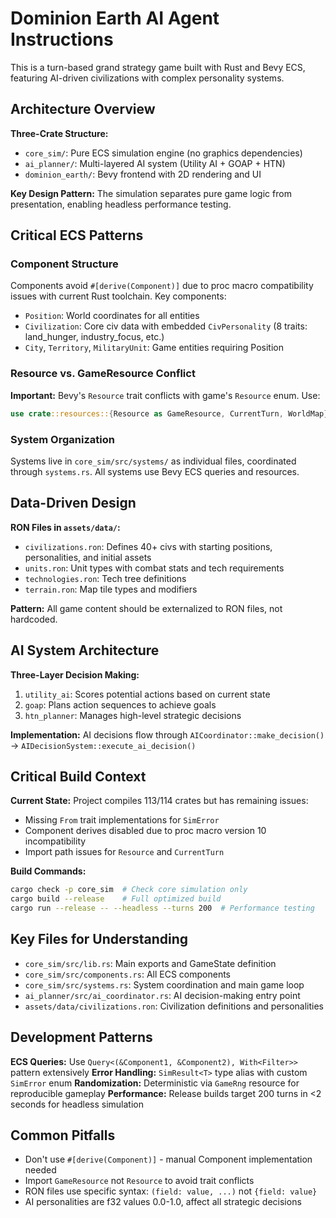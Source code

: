 # Dominion Earth AI Agent Instructions

This is a turn-based grand strategy game built with Rust and Bevy ECS, featuring AI-driven civilizations with complex personality systems.

## Architecture Overview

**Three-Crate Structure:**

- `core_sim/`: Pure ECS simulation engine (no graphics dependencies)
- `ai_planner/`: Multi-layered AI system (Utility AI + GOAP + HTN)
- `dominion_earth/`: Bevy frontend with 2D rendering and UI

**Key Design Pattern:** The simulation separates pure game logic from presentation, enabling headless performance testing.

## Critical ECS Patterns

### Component Structure

Components avoid `#[derive(Component)]` due to proc macro compatibility issues with current Rust toolchain. Key components:

- `Position`: World coordinates for all entities
- `Civilization`: Core civ data with embedded `CivPersonality` (8 traits: land_hunger, industry_focus, etc.)
- `City`, `Territory`, `MilitaryUnit`: Game entities requiring Position

### Resource vs. GameResource Conflict

**Important:** Bevy's `Resource` trait conflicts with game's `Resource` enum. Use:

```rust
use crate::resources::{Resource as GameResource, CurrentTurn, WorldMap};
```

### System Organization

Systems live in `core_sim/src/systems/` as individual files, coordinated through `systems.rs`. All systems use Bevy ECS queries and resources.

## Data-Driven Design

**RON Files in `assets/data/`:**

- `civilizations.ron`: Defines 40+ civs with starting positions, personalities, and initial assets
- `units.ron`: Unit types with combat stats and tech requirements
- `technologies.ron`: Tech tree definitions
- `terrain.ron`: Map tile types and modifiers

**Pattern:** All game content should be externalized to RON files, not hardcoded.

## AI System Architecture

**Three-Layer Decision Making:**

1. `utility_ai`: Scores potential actions based on current state
2. `goap`: Plans action sequences to achieve goals
3. `htn_planner`: Manages high-level strategic decisions

**Implementation:** AI decisions flow through `AICoordinator::make_decision()` → `AIDecisionSystem::execute_ai_decision()`

## Critical Build Context

**Current State:** Project compiles 113/114 crates but has remaining issues:

- Missing `From` trait implementations for `SimError`
- Component derives disabled due to proc macro version 10 incompatibility
- Import path issues for `Resource` and `CurrentTurn`

**Build Commands:**

```bash
cargo check -p core_sim  # Check core simulation only
cargo build --release    # Full optimized build
cargo run --release -- --headless --turns 200  # Performance testing
```

## Key Files for Understanding

- `core_sim/src/lib.rs`: Main exports and GameState definition
- `core_sim/src/components.rs`: All ECS components
- `core_sim/src/systems.rs`: System coordination and main game loop
- `ai_planner/src/ai_coordinator.rs`: AI decision-making entry point
- `assets/data/civilizations.ron`: Civilization definitions and personalities

## Development Patterns

**ECS Queries:** Use `Query<(&Component1, &Component2), With<Filter>>` pattern extensively
**Error Handling:** `SimResult<T>` type alias with custom `SimError` enum
**Randomization:** Deterministic via `GameRng` resource for reproducible gameplay
**Performance:** Release builds target 200 turns in <2 seconds for headless simulation

## Common Pitfalls

- Don't use `#[derive(Component)]` - manual Component implementation needed
- Import `GameResource` not `Resource` to avoid trait conflicts
- RON files use specific syntax: `(field: value, ...)` not `{field: value}`
- AI personalities are f32 values 0.0-1.0, affect all strategic decisions
